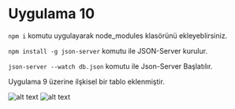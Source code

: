 # Uygulama 10

`npm i` komutu uygulayarak node_modules klasörünü ekleyeblirsiniz.

`npm install -g json-server` komutu ile JSON-Server kurulur.

`json-server --watch db.json` komutu ile Json-Server Başlatılır.

Uygulama 9 üzerine ilşkisel bir tablo eklenmiştir.

![alt text](https://github.com/akocer/Internet-1/blob/main/uyg10/1.png?raw=true)
![alt text](https://github.com/akocer/Internet-1/blob/main/uyg10/2.png?raw=true)


